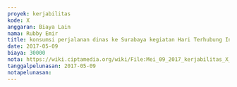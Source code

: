 ```yaml
---
proyek: kerjabilitas
kode: X
anggaran: Biaya Lain
nama: Rubby Emir
title: konsumsi perjalanan dinas ke Surabaya kegiatan Hari Terhubung Inklusi Surabaya
date: 2017-05-09
biaya: 30000
nota: https://wiki.ciptamedia.org/wiki/File:Mei_09_2017_kerjabilitas_X_snack_rubby.jpg
tanggalpelunasan: 2017-05-09
notapelunasan:
---
```

